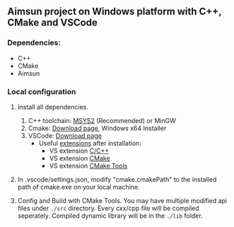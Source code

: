 ## Aimsun project on Windows platform with C++, CMake and VSCode

### Dependencies:
- C++
- CMake
- Aimsun

### Local configuration
1. Install all dependencies.
    1. C++ toolchain: [MSYS2](https://www.msys2.org/) (Recommended) or MinGW
    1. Cmake: [Download page](https://cmake.org/download/), Windows x64 Installer
    1. VSCode: [Download page](https://code.visualstudio.com/download)
        - Useful [extensions](https://code.visualstudio.com/docs/editor/extension-marketplace) after installation:
            - VS extension [C/C++](https://marketplace.visualstudio.com/items?itemName=ms-vscode.cpptools)
            - VS extension [CMake](https://marketplace.visualstudio.com/items?itemName=twxs.cmake)
            - VS extension [CMake Tools](https://marketplace.visualstudio.com/items?itemName=ms-vscode.cmake-tools)  



1. In .vscode/settings.json, modify "cmake.cmakePath" to the installed path of cmake.exe on your local machine.

1. Config and Build with CMake Tools. You may have multiple modified api files under `./src` directory. Every cxx/cpp file will be compiled seperately. Compiled dynamic library will be in the `./lib` folder.

